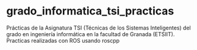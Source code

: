 grado_informatica_tsi_practicas
===============================

Prácticas de la Asignatura TSI (Técnicas de los Sistemas Inteligentes) del grado en ingeniería informática en la facultad de Granada (ETSIIT). Practicas realizadas con ROS usando roscpp
